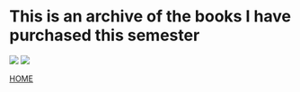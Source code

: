 # This is an archive of the books I have purchased this semester
![](IMG_9995.jpg)
![](IMG_9996.jpg)


[HOME](https://hamishpayne.github.io/CODE-WORDS/)

